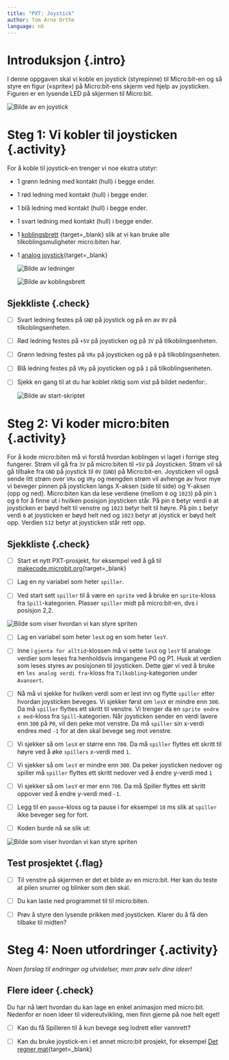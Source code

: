 ```yaml
---
title: "PXT: Joystick"
author: Tom Arne Orthe
language: nb
---
```



# Introduksjon {.intro}

I denne oppgaven skal vi koble en joystick (styrepinne) til Micro:bit-en og 
så styre en figur («sprite») på Micro:bit-ens skjerm ved hjelp av joysticken. 
Figuren er en lysende LED på skjermen til Micro:bit.

![Bilde av en joystick](joystick.png)


# Steg 1: Vi kobler til joysticken {.activity}

For å koble til joystick-en trenger vi noe ekstra utstyr:
* 1 grønn ledning med kontakt (hull) i begge ender. 
* 1 rød ledning med kontakt (hull) i begge ender. 
* 1 blå ledning med kontakt (hull) i begge ender.
* 1 svart ledning med kontakt (hull) i begge ender.
* 1 [koblingsbrett](https://kodegenet.no/shop/product/microbit_edge_connector)
{target=_blank} slik at vi kan bruke alle tilkoblingsmuligheter micro:biten har.
* 1 [analog joystick](https://kodegenet.no/shop/product/joystick_analog){target=_blank}

    ![Bilde av ledninger](ledninger.png)

    ![Bilde av koblingsbrett](koblingsbrett.png)


## Sjekkliste {.check}

- [ ] Svart ledning festes på `GND` på joystick og på en av `0V` på tilkoblingsenheten.

- [ ] Rød ledning festes på `+5V` på joysticken og på `3V` på tilkoblingsenheten.

- [ ] Grønn ledning festes på `VRx` på joysticken og på `0` på tilkoblingsenheten.

- [ ] Blå ledning festes på `VRy` på joysticken og på `1` på tilkoblingsenheten.

- [ ] Sjekk en gang til at du har koblet riktig som vist på bildet nedenfor:.

    ![Bilde av start-skriptet](kobling.png)
	

# Steg 2: Vi koder micro:biten {.activity}

For å kode micro:biten må vi forstå hvordan koblingen vi laget i forrige steg
fungerer. Strøm vil gå fra `3V` på micro:biten til `+5V` på Joysticken. Strøm 
vil så gå tilbake fra `GND` på joystick til `0V` (`GND`) på Micro:bit-en. 
Joysticken vil også sende litt strøm over `VRx` og `VRy` og mengden strøm vil 
avhenge av hvor mye vi beveger pinnen på joysticken langs X-aksen (side til 
side) og Y-aksen (opp og ned). Micro:biten kan da lese verdiene (mellom `0` og 
`1023`) på pin `1` og `0` for å finne ut i hvilken posisjon joysticken står. På 
pin `0` betyr verdi `0` at joysticken er bøyd helt til venstre og `1023` betyr 
helt til høyre. På pin `1` betyr verdi `0` at joysticken er bøyd helt ned og 
`1023` betyr at joystick er bøyd helt opp. Verdien `512` betyr at joysticken
står rett opp.


## Sjekkliste {.check}

- [ ] Start et nytt PXT-prosjekt, for eksempel ved å gå til
  [makecode.microbit.org](https://makecode.microbit.org/?lang=no){target=_blank}

- [ ] Lag en ny variabel som heter `spiller`.

- [ ] Ved start sett `spiller` til å være en `sprite` ved å bruke en 
`sprite`-kloss fra `Spill`-kategorien. Plasser `spiller` midt på 
micro:bit-en, dvs i posisjon 2,2.

 ![Bilde som viser hvordan vi kan styre spriten](lag_spiller.png)

- [ ] Lag en variabel som heter `lesX` og en som heter `lesY`.

- [ ] Inne i `gjenta for alltid`-klossen må vi sette `lesX` og `lesY` til
analoge verdier som leses fra henholdsvis inngangene P0 og P1. 
Husk at verdien som leses styres av posisjonen til joysticken. Dette gjør 
vi ved å bruke en `les analog verdi fra`-kloss fra `Tilkobling`-kategorien 
under `Avansert`.

- [ ] Nå må vi sjekke for hvilken verdi som er lest inn og flytte `spiller`
etter hvordan joysticken beveges. Vi sjekker først om
`lesX` er mindre enn `300`. Da må `spiller` flyttes ett skritt til venstre.
Vi trenger da en `sprite endre x med`-kloss fra `Spill`-kategorien. Når 
joysticken sender en verdi lavere enn `300` på `P0`, vil den peke mot venstre. 
Da må `spiller` sin x-verdi endres med `-1` for at den skal bevege seg mot 
venstre.

- [ ] Vi sjekker så om `lesX` er større enn `700`. Da må `spiller` flyttes 
ett skritt til høyre ved å øke `spillers` x-verdi med `1`.

- [ ] Vi sjekker så om `lesY` er mindre enn `300`. Da peker joysticken
nedover og spiller må `spiller` flyttes ett skritt nedover ved å endre 
y-verdi med `1`

- [ ] Vi sjekker så om `lesY` er mer enn `700`. Da må Spiller flyttes 
ett skritt oppover ved å endre y-verdi med `-1`.

- [ ] Legg til en `pause`-kloss og ta pause i for eksempel `10` ms slik at `spiller` ikke 
beveger seg for fort.

 - [ ] Koden burde nå se slik ut:

 ![Bilde som viser hvordan vi kan styre spriten](joystick_kode.png)


## Test prosjektet {.flag}

- [ ] Til venstre på skjermen er det et bilde av en micro:bit. Her kan du 
teste at pilen snurrer og blinker som den skal.

- [ ] Du kan laste ned programmet til til micro:biten.

- [ ] Prøv å styre den lysende prikken med joysticken. Klarer du å få den tilbake til midten?


# Steg 4: Noen utfordringer {.activity}

*Noen forslag til endringer og utvidelser, men prøv selv dine ideer!*

## Flere ideer {.check}

Du har nå lært hvordan du kan lage en enkel animasjon med micro:bit. Nedenfor 
er noen ideer til videreutvikling, men finn gjerne på noe helt eget!

- [ ] Kan du få Spilleren til å kun bevege seg lodrett eller vannrett? 

- [ ] Kan du bruke joystick-en i et annet micro:bit prosjekt, for eksempel
[Det regner mat](https://oppgaver.kidsakoder.no/microbit/pxt_det_regner_mat/det_regner_mat){target=_blank}


